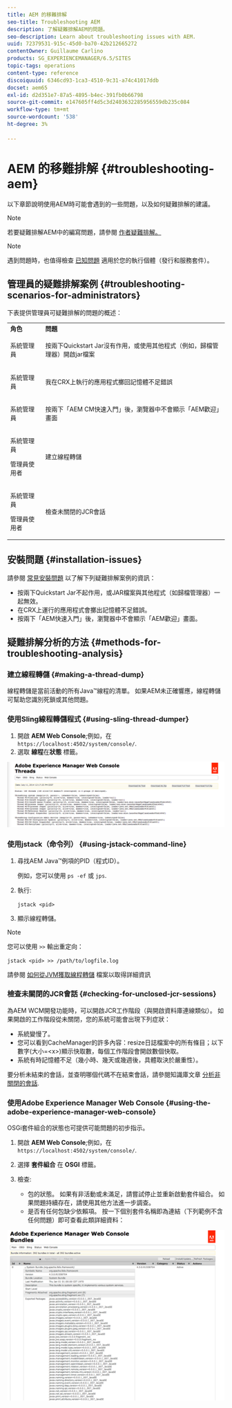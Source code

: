 ```yaml
---
title: AEM 的移難排解
seo-title: Troubleshooting AEM
description: 了解疑難排解AEM的問題。
seo-description: Learn about troubleshooting issues with AEM.
uuid: 72379531-915c-45d0-ba70-42b212665272
contentOwner: Guillaume Carlino
products: SG_EXPERIENCEMANAGER/6.5/SITES
topic-tags: operations
content-type: reference
discoiquuid: 6346cd93-1ca3-4510-9c31-a74c41017ddb
docset: aem65
exl-id: d2d351e7-87a5-4895-b4ec-391fb0b66798
source-git-commit: e147605ff4d5c3d2403632285956559db235c084
workflow-type: tm+mt
source-wordcount: '538'
ht-degree: 3%

---
```


# AEM 的移難排解 {#troubleshooting-aem}

以下章節說明使用AEM時可能會遇到的一些問題，以及如何疑難排解的建議。

>[!NOTE]
>
>若要疑難排解AEM中的編寫問題，請參閱 [作者疑難排解。](/help/sites-authoring/troubleshooting.md)

>[!NOTE]
>
>遇到問題時，也值得檢查 [已知問題](/help/release-notes/release-notes.md) 適用於您的執行個體（發行和服務套件）。

## 管理員的疑難排解案例 {#troubleshooting-scenarios-for-administrators}

下表提供管理員可疑難排解的問題的概述：

<table>
 <tbody>
  <tr>
   <td><strong>角色</strong></td>
   <td><strong>問題 </strong></td>
  </tr>
  <tr>
   <td>系統管理員</td>
   <td><p>按兩下Quickstart Jar沒有作用，或使用其他程式（例如，歸檔管理器）開啟jar檔案</p> </td>
  </tr>
  <tr>
   <td><p>系統管理員</p> </td>
   <td><p>我在CRX上執行的應用程式擲回記憶體不足錯誤</p> </td>
  </tr>
  <tr>
   <td><p>系統管理員</p> </td>
   <td><p>按兩下「AEM CM快速入門」後，瀏覽器中不會顯示「AEM歡迎」畫面</p> </td>
  </tr>
  <tr>
   <td><p>系統管理員</p> <p>管理員使用者</p> </td>
   <td><p>建立線程轉儲</p> </td>
  </tr>
  <tr>
   <td><p>系統管理員</p> <p>管理員使用者</p> </td>
   <td><p>檢查未關閉的JCR會話</p> </td>
  </tr>
 </tbody>
</table>

## 安裝問題 {#installation-issues}

請參閱 [常見安裝問題](/help/sites-deploying/troubleshooting.md#common-installation-issues) 以了解下列疑難排解案例的資訊：

* 按兩下Quickstart Jar不起作用，或JAR檔案與其他程式（如歸檔管理器）一起無效。
* 在CRX上運行的應用程式會擲出記憶體不足錯誤。
* 按兩下「AEM快速入門」後，瀏覽器中不會顯示「AEM歡迎」畫面。

## 疑難排解分析的方法 {#methods-for-troubleshooting-analysis}

### 建立線程轉儲 {#making-a-thread-dump}

線程轉儲是當前活動的所有Java™線程的清單。 如果AEM未正確響應，線程轉儲可幫助您識別死鎖或其他問題。

### 使用Sling線程轉儲程式 {#using-sling-thread-dumper}

1. 開啟 **AEM Web Console**;例如，在 `https://localhost:4502/system/console/`.
1. 選取 **線程**&#x200B;在&#x200B;**狀態** 標籤。

![screen_shot_2012-02-13at43925pm](assets/screen_shot_2012-02-13at43925pm.png)

### 使用jstack（命令列） {#using-jstack-command-line}

1. 尋找AEM Java™例項的PID（程式ID）。

   例如，您可以使用 `ps -ef` 或 `jps`.

1. 執行:

   `jstack <pid>`

1. 顯示線程轉儲。

>[!NOTE]
>
>您可以使用 `>>` 輸出重定向：
>
>`jstack <pid> >> /path/to/logfile.log`

請參閱 [如何從JVM獲取線程轉儲](https://experienceleague.adobe.com/docs/experience-cloud-kcs/kbarticles/KA-17452.html?lang=en) 檔案以取得詳細資訊

### 檢查未關閉的JCR會話 {#checking-for-unclosed-jcr-sessions}

為AEM WCM開發功能時，可以開啟JCR工作階段（與開啟資料庫連線類似）。 如果開啟的工作階段從未關閉，您的系統可能會出現下列症狀：

* 系統變慢了。
* 您可以看到CacheManager的許多內容：resize日誌檔案中的所有條目；以下數字(大小=&lt;x>)顯示快取數，每個工作階段會開啟數個快取。
* 系統有時記憶體不足（幾小時、幾天或幾週後，具體取決於嚴重性）。

要分析未結束的會話，並查明哪個代碼不在結束會話，請參閱知識庫文章 [分析非關閉的會話](https://helpx.adobe.com/experience-manager/kb/AnalyzeUnclosedSessions.html).

### 使用Adobe Experience Manager Web Console {#using-the-adobe-experience-manager-web-console}

OSGi套件組合的狀態也可提供可能問題的初步指示。

1. 開啟 **AEM Web Console**;例如，在 `https://localhost:4502/system/console/`.
1. 選擇 **套件組合** 在 **OSGI** 標籤。
1. 檢查:

   * 包的狀態。 如果有非活動或未滿足，請嘗試停止並重新啟動套件組合。 如果問題持續存在，請使用其他方法進一步調查。
   * 是否有任何包缺少依賴項。 按一下個別套件名稱即為連結（下列範例不含任何問題）即可查看此類詳細資料：

![screen_shot_2012-02-13at44706pm](assets/screen_shot_2012-02-13at44706pm.png)
